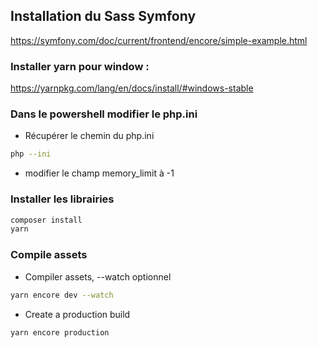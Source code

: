 

## Installation du Sass Symfony

<https://symfony.com/doc/current/frontend/encore/simple-example.html>

### Installer yarn pour window :
<https://yarnpkg.com/lang/en/docs/install/#windows-stable>

### Dans le powershell modifier le php.ini
* Récupérer le chemin du php.ini
```bash
php --ini
```
* modifier le champ memory_limit à -1

### Installer les librairies
```bash
composer install
yarn
```

### Compile assets

* Compiler assets, --watch optionnel
```bash
yarn encore dev --watch
```

* Create a production build
```bash
yarn encore production
```

